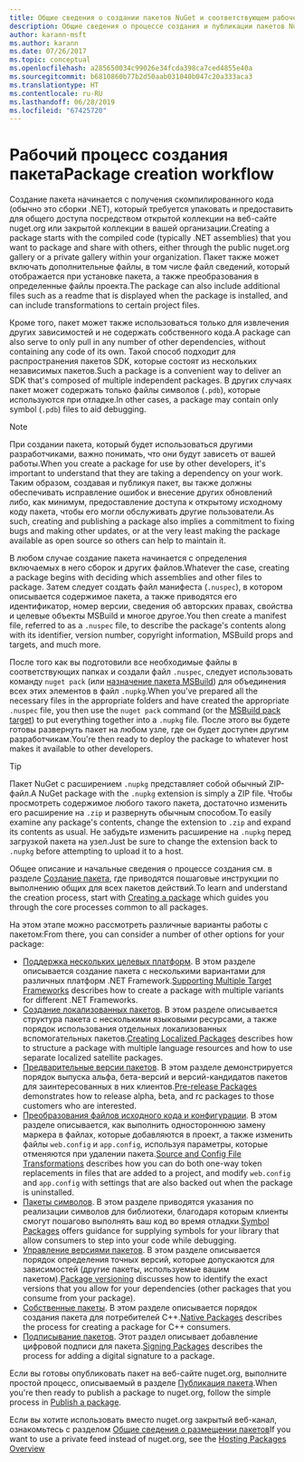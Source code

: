 ```yaml
---
title: Общие сведения о создании пакетов NuGet и соответствующем рабочем процессе
description: Общие сведения о процессе создания и публикации пакетов NuGet со ссылками на отдельные части процесса.
author: karann-msft
ms.author: karann
ms.date: 07/26/2017
ms.topic: conceptual
ms.openlocfilehash: a285650034c99026e34fcda398ca7ced4855e40a
ms.sourcegitcommit: b6810860b77b2d50aab031040b047c20a333aca3
ms.translationtype: HT
ms.contentlocale: ru-RU
ms.lasthandoff: 06/28/2019
ms.locfileid: "67425720"
---
```

# <a name="package-creation-workflow"></a><span data-ttu-id="837e5-103">Рабочий процесс создания пакета</span><span class="sxs-lookup"><span data-stu-id="837e5-103">Package creation workflow</span></span>

<span data-ttu-id="837e5-104">Создание пакета начинается с получения скомпилированного кода (обычно это сборки .NET), который требуется упаковать и предоставить для общего доступа посредством открытой коллекции на веб-сайте nuget.org или закрытой коллекции в вашей организации.</span><span class="sxs-lookup"><span data-stu-id="837e5-104">Creating a package starts with the compiled code (typically .NET assemblies) that you want to package and share with others, either through the public nuget.org gallery or a private gallery within your organization.</span></span> <span data-ttu-id="837e5-105">Пакет также может включать дополнительные файлы, в том числе файл сведений, который отображается при установке пакета, а также преобразования в определенные файлы проекта.</span><span class="sxs-lookup"><span data-stu-id="837e5-105">The package can also include additional files such as a readme that is displayed when the package is installed, and can include transformations to certain project files.</span></span>

<span data-ttu-id="837e5-106">Кроме того, пакет может также использоваться только для извлечения других зависимостей и не содержать собственного кода.</span><span class="sxs-lookup"><span data-stu-id="837e5-106">A package can also serve to only pull in any number of other dependencies, without containing any code of its own.</span></span> <span data-ttu-id="837e5-107">Такой способ подходит для распространения пакетов SDK, которые состоят из нескольких независимых пакетов.</span><span class="sxs-lookup"><span data-stu-id="837e5-107">Such a package is a convenient way to deliver an SDK that's composed of multiple independent packages.</span></span> <span data-ttu-id="837e5-108">В других случаях пакет может содержать только файлы символов (`.pdb`), которые используются при отладке.</span><span class="sxs-lookup"><span data-stu-id="837e5-108">In other cases, a package may contain only symbol (`.pdb`) files to aid debugging.</span></span>

> [!Note]
> <span data-ttu-id="837e5-109">При создании пакета, который будет использоваться другими разработчиками, важно понимать, что они будут зависеть от вашей работы.</span><span class="sxs-lookup"><span data-stu-id="837e5-109">When you create a package for use by other developers, it's important to understand that they are taking a dependency on your work.</span></span> <span data-ttu-id="837e5-110">Таким образом, создавая и публикуя пакет, вы также должны обеспечивать исправление ошибок и внесение других обновлений либо, как минимум, предоставление доступа к открытому исходному коду пакета, чтобы его могли обслуживать другие пользователи.</span><span class="sxs-lookup"><span data-stu-id="837e5-110">As such, creating and publishing a package also implies a commitment to fixing bugs and making other updates, or at the very least making the package available as open source so others can help to maintain it.</span></span>

<span data-ttu-id="837e5-111">В любом случае создание пакета начинается с определения включаемых в него сборок и других файлов.</span><span class="sxs-lookup"><span data-stu-id="837e5-111">Whatever the case, creating a package begins with deciding which assemblies and other files to package.</span></span> <span data-ttu-id="837e5-112">Затем следует создать файл манифеста (`.nuspec`), в котором описывается содержимое пакета, а также приводятся его идентификатор, номер версии, сведения об авторских правах, свойства и целевые объекты MSBuild и многое другое.</span><span class="sxs-lookup"><span data-stu-id="837e5-112">You then create a manifest file, referred to as a `.nuspec` file, to describe the package's contents along with its identifier, version number, copyright information, MSBuild props and targets, and much more.</span></span>

<span data-ttu-id="837e5-113">После того как вы подготовили все необходимые файлы в соответствующих папках и создали файл `.nuspec`, следует использовать команду `nuget pack` (или [назначение пакета MSBuild](../reference/msbuild-targets.md)) для объединения всех этих элементов в файл `.nupkg`.</span><span class="sxs-lookup"><span data-stu-id="837e5-113">When you've prepared all the necessary files in the appropriate folders and have created the appropriate `.nuspec` file, you then use the `nuget pack` command (or the [MSBuild pack target](../reference/msbuild-targets.md)) to put everything together into a `.nupkg` file.</span></span> <span data-ttu-id="837e5-114">После этого вы будете готовы развернуть пакет на любом узле, где он будет доступен другим разработчикам.</span><span class="sxs-lookup"><span data-stu-id="837e5-114">You're then ready to deploy the package to whatever host makes it available to other developers.</span></span>

> [!Tip]
> <span data-ttu-id="837e5-115">Пакет NuGet с расширением `.nupkg` представляет собой обычный ZIP-файл.</span><span class="sxs-lookup"><span data-stu-id="837e5-115">A NuGet package with the `.nupkg` extension is simply a ZIP file.</span></span> <span data-ttu-id="837e5-116">Чтобы просмотреть содержимое любого такого пакета, достаточно изменить его расширение на `.zip` и развернуть обычным способом.</span><span class="sxs-lookup"><span data-stu-id="837e5-116">To easily examine any package's contents, change the extension to `.zip` and expand its contents as usual.</span></span> <span data-ttu-id="837e5-117">Не забудьте изменить расширение на `.nupkg` перед загрузкой пакета на узел.</span><span class="sxs-lookup"><span data-stu-id="837e5-117">Just be sure to change the extension back to `.nupkg` before attempting to upload it to a host.</span></span>

<span data-ttu-id="837e5-118">Общее описание и начальные сведения о процессе создания см. в разделе [Создание пакета](../create-packages/creating-a-package.md), где приводятся пошаговые инструкции по выполнению общих для всех пакетов действий.</span><span class="sxs-lookup"><span data-stu-id="837e5-118">To learn and understand the creation process, start with [Creating a package](../create-packages/creating-a-package.md) which guides you through the core processes common to all packages.</span></span>

<span data-ttu-id="837e5-119">На этом этапе можно рассмотреть различные варианты работы с пакетом:</span><span class="sxs-lookup"><span data-stu-id="837e5-119">From there, you can consider a number of other options for your package:</span></span>

- <span data-ttu-id="837e5-120">[Поддержка нескольких целевых платформ](../create-packages/supporting-multiple-target-frameworks.md). В этом разделе описывается создание пакета с несколькими вариантами для различных платформ .NET Framework.</span><span class="sxs-lookup"><span data-stu-id="837e5-120">[Supporting Multiple Target Frameworks](../create-packages/supporting-multiple-target-frameworks.md) describes how to create a package with multiple variants for different .NET Frameworks.</span></span>
- <span data-ttu-id="837e5-121">[Создание локализованных пакетов](../create-packages/creating-localized-packages.md). В этом разделе описывается структура пакета с несколькими языковыми ресурсами, а также порядок использования отдельных локализованных вспомогательных пакетов.</span><span class="sxs-lookup"><span data-stu-id="837e5-121">[Creating Localized Packages](../create-packages/creating-localized-packages.md) describes how to structure a package with multiple language resources and how to use separate localized satellite packages.</span></span>
- <span data-ttu-id="837e5-122">[Предварительные версии пакетов](../create-packages/prerelease-packages.md). В этом разделе демонстрируется порядок выпуска альфа, бета-версий и версий-кандидатов пакетов для заинтересованных в них клиентов.</span><span class="sxs-lookup"><span data-stu-id="837e5-122">[Pre-release Packages](../create-packages/prerelease-packages.md) demonstrates how to release alpha, beta, and rc packages to those customers who are interested.</span></span>
- <span data-ttu-id="837e5-123">[Преобразования файлов исходного кода и конфигурации](../create-packages/source-and-config-file-transformations.md). В этом разделе описывается, как выполнить одностороннюю замену маркера в файлах, которые добавляются в проект, а также изменить файлы `web.config` и `app.config`, используя параметры, которые отменяются при удалении пакета.</span><span class="sxs-lookup"><span data-stu-id="837e5-123">[Source and Config File Transformations](../create-packages/source-and-config-file-transformations.md) describes how you can do both one-way token replacements in files that are added to a project, and modify `web.config` and `app.config` with settings that are also backed out when the package is uninstalled.</span></span>
- <span data-ttu-id="837e5-124">[Пакеты символов](../create-packages/symbol-packages-snupkg.md). В этом разделе приводятся указания по реализации символов для библиотеки, благодаря которым клиенты смогут пошагово выполнять ваш код во время отладки.</span><span class="sxs-lookup"><span data-stu-id="837e5-124">[Symbol Packages](../create-packages/symbol-packages-snupkg.md) offers guidance for supplying symbols for your library that allow consumers to step into your code while debugging.</span></span>
- <span data-ttu-id="837e5-125">[Управление версиями пакетов](../reference/package-versioning.md). В этом разделе описывается порядок определения точных версий, которые допускаются для зависимостей (другие пакеты, используемые вашим пакетом).</span><span class="sxs-lookup"><span data-stu-id="837e5-125">[Package versioning](../reference/package-versioning.md) discusses how to identify the exact versions that you allow for your dependencies (other packages that you consume from your package).</span></span>
- <span data-ttu-id="837e5-126">[Собственные пакеты](../create-packages/native-packages.md). В этом разделе описывается порядок создания пакета для потребителей C++.</span><span class="sxs-lookup"><span data-stu-id="837e5-126">[Native Packages](../create-packages/native-packages.md) describes the process for creating a package for C++ consumers.</span></span>
- <span data-ttu-id="837e5-127">[Подписывание пакетов](../create-packages/sign-a-package.md). Этот раздел описывает добавление цифровой подписи для пакета.</span><span class="sxs-lookup"><span data-stu-id="837e5-127">[Signing Packages](../create-packages/sign-a-package.md) describes the process for adding a digital signature to a package.</span></span>

<span data-ttu-id="837e5-128">Если вы готовы опубликовать пакет на веб-сайте nuget.org, выполните простой процесс, описываемый в разделе [Публикация пакета](../nuget-org/publish-a-package.md).</span><span class="sxs-lookup"><span data-stu-id="837e5-128">When you're then ready to publish a package to nuget.org, follow the simple process in [Publish a package](../nuget-org/publish-a-package.md).</span></span>

<span data-ttu-id="837e5-129">Если вы хотите использовать вместо nuget.org закрытый веб-канал, ознакомьтесь с разделом [Общие сведения о размещении пакетов](../hosting-packages/overview.md)</span><span class="sxs-lookup"><span data-stu-id="837e5-129">If you want to use a private feed instead of nuget.org, see the [Hosting Packages Overview](../hosting-packages/overview.md)</span></span>

